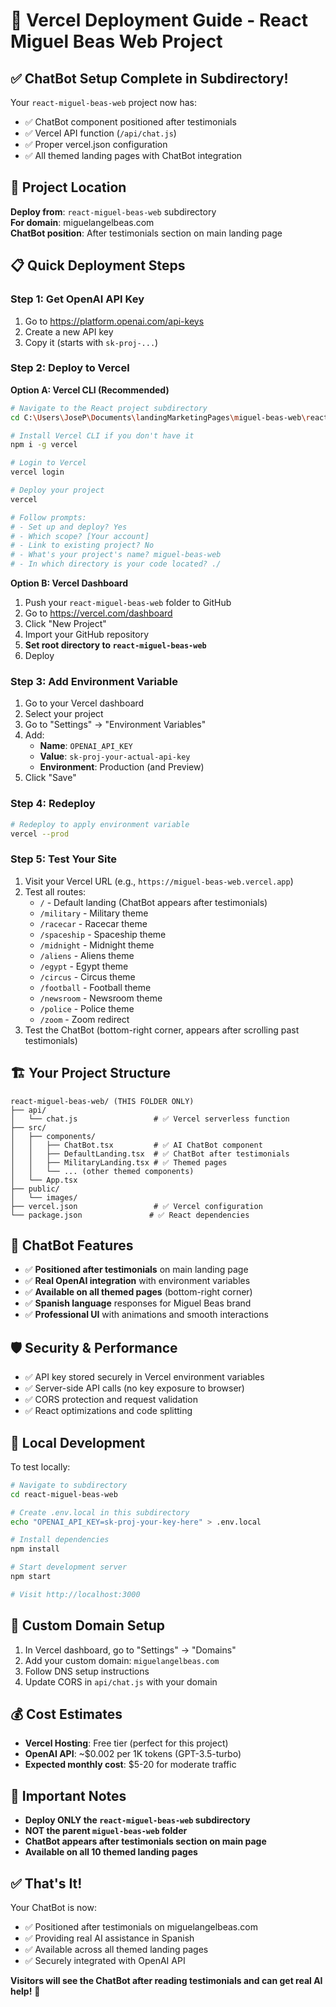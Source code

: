 # 🚀 Vercel Deployment Guide - React Miguel Beas Web Project

## ✅ **ChatBot Setup Complete in Subdirectory!**

Your `react-miguel-beas-web` project now has:
- ✅ ChatBot component positioned after testimonials
- ✅ Vercel API function (`/api/chat.js`)
- ✅ Proper vercel.json configuration
- ✅ All themed landing pages with ChatBot integration

## 📍 **Project Location**
**Deploy from**: `react-miguel-beas-web` subdirectory  
**For domain**: miguelangelbeas.com  
**ChatBot position**: After testimonials section on main landing page

## 📋 **Quick Deployment Steps**

### **Step 1: Get OpenAI API Key**
1. Go to https://platform.openai.com/api-keys
2. Create a new API key
3. Copy it (starts with `sk-proj-...`)

### **Step 2: Deploy to Vercel**

**Option A: Vercel CLI (Recommended)**
```bash
# Navigate to the React project subdirectory
cd C:\Users\JoseP\Documents\landingMarketingPages\miguel-beas-web\react-miguel-beas-web

# Install Vercel CLI if you don't have it
npm i -g vercel

# Login to Vercel
vercel login

# Deploy your project
vercel

# Follow prompts:
# - Set up and deploy? Yes
# - Which scope? [Your account]
# - Link to existing project? No
# - What's your project's name? miguel-beas-web
# - In which directory is your code located? ./
```

**Option B: Vercel Dashboard**
1. Push your `react-miguel-beas-web` folder to GitHub
2. Go to https://vercel.com/dashboard
3. Click "New Project"
4. Import your GitHub repository
5. **Set root directory to `react-miguel-beas-web`**
6. Deploy

### **Step 3: Add Environment Variable**
1. Go to your Vercel dashboard
2. Select your project
3. Go to "Settings" → "Environment Variables"
4. Add:
   - **Name**: `OPENAI_API_KEY`
   - **Value**: `sk-proj-your-actual-api-key`
   - **Environment**: Production (and Preview)
5. Click "Save"

### **Step 4: Redeploy**
```bash
# Redeploy to apply environment variable
vercel --prod
```

### **Step 5: Test Your Site**
1. Visit your Vercel URL (e.g., `https://miguel-beas-web.vercel.app`)
2. Test all routes:
   - `/` - Default landing (ChatBot appears after testimonials)
   - `/military` - Military theme
   - `/racecar` - Racecar theme
   - `/spaceship` - Spaceship theme
   - `/midnight` - Midnight theme
   - `/aliens` - Aliens theme
   - `/egypt` - Egypt theme
   - `/circus` - Circus theme
   - `/football` - Football theme
   - `/newsroom` - Newsroom theme
   - `/police` - Police theme
   - `/zoom` - Zoom redirect
3. Test the ChatBot (bottom-right corner, appears after scrolling past testimonials)

## 🏗️ **Your Project Structure**
```
react-miguel-beas-web/ (THIS FOLDER ONLY)
├── api/
│   └── chat.js                 # ✅ Vercel serverless function
├── src/
│   ├── components/
│   │   ├── ChatBot.tsx         # ✅ AI ChatBot component
│   │   ├── DefaultLanding.tsx  # ✅ ChatBot after testimonials
│   │   ├── MilitaryLanding.tsx # ✅ Themed pages
│   │   └── ... (other themed components)
│   └── App.tsx
├── public/
│   └── images/
├── vercel.json                 # ✅ Vercel configuration
└── package.json               # ✅ React dependencies
```

## 🎯 **ChatBot Features**
- ✅ **Positioned after testimonials** on main landing page
- ✅ **Real OpenAI integration** with environment variables
- ✅ **Available on all themed pages** (bottom-right corner)
- ✅ **Spanish language** responses for Miguel Beas brand
- ✅ **Professional UI** with animations and smooth interactions

## 🛡️ **Security & Performance**
- ✅ API key stored securely in Vercel environment variables
- ✅ Server-side API calls (no key exposure to browser)
- ✅ CORS protection and request validation
- ✅ React optimizations and code splitting

## 🔧 **Local Development**
To test locally:
```bash
# Navigate to subdirectory
cd react-miguel-beas-web

# Create .env.local in this subdirectory
echo "OPENAI_API_KEY=sk-proj-your-key-here" > .env.local

# Install dependencies
npm install

# Start development server
npm start

# Visit http://localhost:3000
```

## 🌟 **Custom Domain Setup**
1. In Vercel dashboard, go to "Settings" → "Domains"
2. Add your custom domain: `miguelangelbeas.com`
3. Follow DNS setup instructions
4. Update CORS in `api/chat.js` with your domain

## 💰 **Cost Estimates**
- **Vercel Hosting**: Free tier (perfect for this project)
- **OpenAI API**: ~$0.002 per 1K tokens (GPT-3.5-turbo)
- **Expected monthly cost**: $5-20 for moderate traffic

## 🚨 **Important Notes**
- **Deploy ONLY the `react-miguel-beas-web` subdirectory**
- **NOT the parent `miguel-beas-web` folder**
- **ChatBot appears after testimonials section on main page**
- **Available on all 10 themed landing pages**

## ✅ **That's It!**
Your ChatBot is now:
- ✅ Positioned after testimonials on miguelangelbeas.com
- ✅ Providing real AI assistance in Spanish
- ✅ Available across all themed landing pages
- ✅ Securely integrated with OpenAI API

**Visitors will see the ChatBot after reading testimonials and can get real AI help!** 🎉 